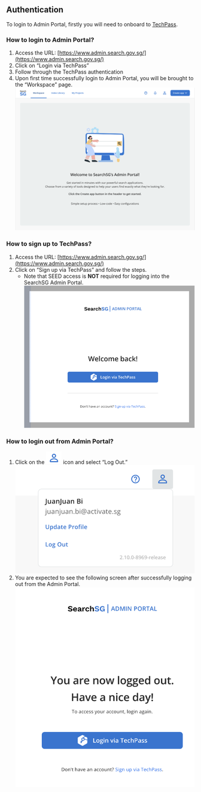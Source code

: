 ## Authentication

To login to Admin Portal, firstly you will need to onboard to [TechPass](https://docs.developer.tech.gov.sg/docs/techpass-user-guide/sign-up-and-onboard-to-techpass "TechPass Onboard Guide"). 

### How to login to Admin Portal?
1. Access the URL: [https://www.admin.search.gov.sg/](https://www.admin.search.gov.sg/)
2. Click on “Login via TechPass”
3. Follow through the TechPass authentication
4. Upon first time successfully login to Admin Portal, you will be brought to the “Workspace” page.
![Workspace](images/authentication/first-timer-login.png)

### How to sign up to TechPass?
1. Access the URL: [https://www.admin.search.gov.sg/](https://www.admin.search.gov.sg/)
2. Click on “Sign up via TechPass” and follow the steps.
   - Note that SEED access is **NOT** required for logging into the SearchSG Admin Portal.
![Login page](images/authentication/login_page.png)

### How to login out from Admin Portal?
1. Click on the ![User profile](images/profile_icon.png) icon and select “Log Out.”<br>
![User profile](images/user_profile.png)
2. You are expected to see the following screen after successfully logging out from the Admin Portal.
![Logout](images/authentication/log_out.png)
